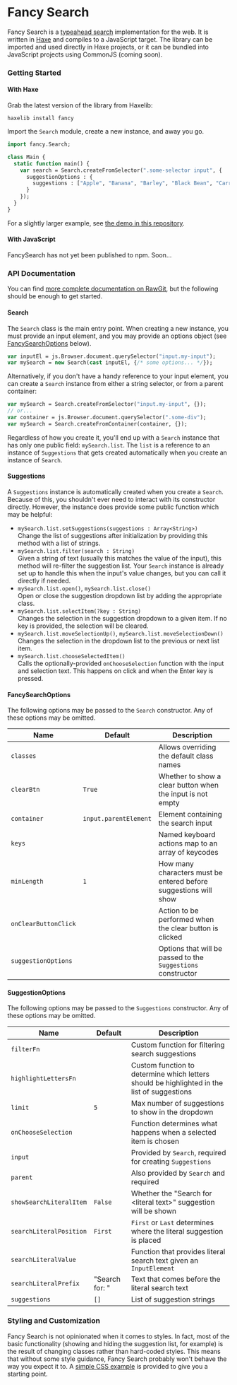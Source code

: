 # Fancy Search

Fancy Search is a [typeahead search](https://en.wikipedia.org/wiki/Incremental_search) implementation for the web. It is written in [Haxe](http://haxe.org/) and compiles to a JavaScript target. The library can be imported and used directly in Haxe projects, or it can be bundled into JavaScript projects using CommonJS (coming soon).

### Getting Started

#### With Haxe

Grab the latest version of the library from Haxelib:

```
haxelib install fancy
```

Import the `Search` module, create a new instance, and away you go.

```haxe
import fancy.Search;

class Main {
  static function main() {
    var search = Search.createFromSelector(".some-selector input", {
      suggestionOptions : {
        suggestions : ["Apple", "Banana", "Barley", "Black Bean", "Carrot", "Corn"]
      }
    });
  }
}
```

For a slightly larger example, see [the demo in this repository](https://github.com/mlms13/FancySearch/blob/master/demo/Main.hx).

#### With JavaScript

FancySearch has not yet been published to npm. Soon...

### API Documentation

You can find [more complete documentation on RawGit](https://rawgit.com/mlms13/FancySearch/master/docs/pages/fancy/Search.html), but the following should be enough to get started.

#### Search

The `Search` class is the main entry point. When creating a new instance, you must provide an input element, and you may provide an options object (see [FancySearchOptions](https://github.com/mlms13/FancySearch#fancysearchoptions) below).

```haxe
var inputEl = js.Browser.document.querySelector("input.my-input");
var mySearch = new Search(cast inputEl, {/* some options... */});
```

Alternatively, if you don't have a handy reference to your input element, you can create a `Search` instance from either a string selector, or from a parent container:

```haxe
var mySearch = Search.createFromSelector("input.my-input", {});
// or...
var container = js.Browser.document.querySelector(".some-div");
var mySearch = Search.createFromContainer(container, {});
```

Regardless of how you create it, you'll end up with a `Search` instance that has only one public field: `mySearch.list`. The `list` is a reference to an instance of `Suggestions` that gets created automatically when you create an instance of `Search`.

#### Suggestions

A `Suggestions` instance is automatically created when you create a `Search`. Because of this, you shouldn't ever need to interact with its constructor directly. However, the instance does provide some public function which may be helpful:

- `mySearch.list.setSuggestions(suggestions : Array<String>)`
  <br>Change the list of suggestions after initialization by providing this method with a list of strings.
- `mySearch.list.filter(search : String)`
  <br>Given a string of text (usually this matches the value of the input), this method will re-filter the suggestion list. Your `Search` instance is already set up to handle this when the input's value changes, but you can call it directly if needed.
- `mySearch.list.open()`, `mySearch.list.close()`
  <br>Open or close the suggestion dropdown list by adding the appropriate class.
- `mySearch.list.selectItem(?key : String)`
  <br>Changes the selection in the suggestion dropdown to a given item. If no key is provided, the selection will be cleared.
- `mySearch.list.moveSelectionUp()`, `mySearch.list.moveSelectionDown()`
  <br>Changes the selection in the dropdown list to the previous or next list item.
- `mySearch.list.chooseSelectedItem()`
  <br>Calls the optionally-provided `onChooseSelection` function with the input and selection text. This happens on click and when the Enter key is pressed.

#### FancySearchOptions

The following options may be passed to the `Search` constructor. Any of these options may be omitted.

| Name                 | Default               | Description                                                           |
|----------------------|-----------------------|-----------------------------------------------------------------------|
| `classes`            |                       | Allows overriding the default class names                             |
| `clearBtn`           | `True`                | Whether to show a clear button when the input is not empty            |
| `container`          | `input.parentElement` | Element containing the search input                                   |
| `keys`               |                       | Named keyboard actions map to an array of keycodes                    |
| `minLength`          | `1`                   | How many characters must be entered before suggestions will show      |
| `onClearButtonClick` |                       | Action to be performed when the clear button is clicked               |
| `suggestionOptions`  |                       | Options that will be passed to the `Suggestions` constructor          |

#### SuggestionOptions

The following options may be passed to the `Suggestions` constructor. Any of these options may be omitted.

| Name                    | Default               | Description                                                           |
|-------------------------|-----------------------|-----------------------------------------------------------------------|
| `filterFn`              |                       | Custom function for filtering search suggestions                      |
| `highlightLettersFn`    |                       | Custom function to determine which letters should be highlighted in the list of suggestions                                                                                                     |
| `limit`                 | `5`                   | Max number of suggestions to show in the dropdown                     |
| `onChooseSelection`     |                       | Function determines what happens when a selected item is chosen       |
| `input`                 |                       | Provided by `Search`, required for creating `Suggestions`             |
| `parent`                |                       | Also provided by `Search` and required                                |
| `showSearchLiteralItem` | `False`               | Whether the "Search for &lt;literal text&gt;" suggestion will be shown |
| `searchLiteralPosition` | `First`               | `First` or `Last` determines where the literal suggestion is placed   |
| `searchLiteralValue`    |                       | Function that provides literal search text given an `InputElement`    |
| `searchLiteralPrefix`   | "Search for: "        | Text that comes before the literal search text                        |
| `suggestions`           | `[]`                  | List of suggestion strings                                            |

### Styling and Customization

Fancy Search is not opinionated when it comes to styles. In fact, most of the basic functionality (showing and hiding the suggestion list, for example) is the result of changing classes rather than hard-coded styles. This means that without some style guidance, Fancy Search probably won't behave the way you expect it to. A [simple CSS example](https://github.com/mlms13/FancySearch/blob/master/bin/basic.css) is provided to give you a starting point.
